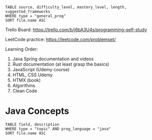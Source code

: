 
```dataview
TABLE source, difficulty_level, mastery_level, length, suggested_frameworks
WHERE type = "general_prog"
SORT file.name ASC
```

Trello Board:
https://trello.com/b/j6bA3U4s/programming-self-study

LeetCode practice:
https://leetcode.com/problemset/

Learning Order:
1. Java Spring documentation and videos
2. Rust documentation (at least grasp the basics)
3. JavaScript (Udemy course)
4. HTML, CSS Udemy
5. HTMX (book)
6. Algorithms
7. Clean Code

# Java Concepts

```dataview
TABLE field, description
WHERE type = "topic" AND prog_language = "java"
SORT file.name ASC
```

